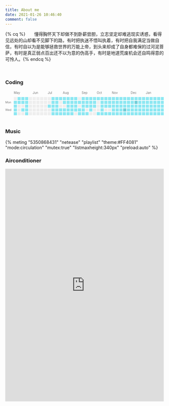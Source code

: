 ```yaml
---
title: About me
date: 2021-01-26 10:46:40
comment: false
---
```




{% cq %}&emsp;&emsp;懂得胸怀天下却做不到卧薪尝胆，立志坚定却难逃现实诱惑，看得见远处的山却看不见脚下的路，有时把执迷不悟叫执着，有时把自我满足当做自信，有时自以为是能够拯救世界的万能上帝，到头来却成了自身都难保的过河泥菩萨，有时是真正弱点百出还不以为意的伪高手，有时是地道荒废机会还自鸣得意的可怜人。{% endcq %}

<br/>



### Coding


<center><?xml version="1.0" standalone="no"?>
<!DOCTYPE svg PUBLIC "-//W3C//DTD SVG 1.1//EN" "http://www.w3.org/Graphics/SVG/1.1/DTD/svg11.dtd"><svg version="1.1" xmlns="http://www.w3.org/2000/svg" xmlns:xlink="http://www.w3.org/1999/xlink" width="663" height="104"><rect style="fill:#EEEEEE;shape-rendering:crispedges;" data-score="0" data-date="2020-05-03" x="27" y="20" width="10" height="10"/><rect style="fill:#8de8f2;shape-rendering:crispedges;" data-score="10" data-date="2020-05-10" x="39" y="20" width="10" height="10"/><rect style="fill:#8de8f2;shape-rendering:crispedges;" data-score="1" data-date="2020-05-17" x="51" y="20" width="10" height="10"/><rect style="fill:#8de8f2;shape-rendering:crispedges;" data-score="3" data-date="2020-05-24" x="63" y="20" width="10" height="10"/><rect style="fill:#EEEEEE;shape-rendering:crispedges;" data-score="0" data-date="2020-05-31" x="75" y="20" width="10" height="10"/><rect style="fill:#EEEEEE;shape-rendering:crispedges;" data-score="0" data-date="2020-06-07" x="87" y="20" width="10" height="10"/><rect style="fill:#EEEEEE;shape-rendering:crispedges;" data-score="0" data-date="2020-06-14" x="99" y="20" width="10" height="10"/><rect style="fill:#EEEEEE;shape-rendering:crispedges;" data-score="0" data-date="2020-06-21" x="111" y="20" width="10" height="10"/><rect style="fill:#EEEEEE;shape-rendering:crispedges;" data-score="0" data-date="2020-06-28" x="123" y="20" width="10" height="10"/><rect style="fill:#EEEEEE;shape-rendering:crispedges;" data-score="0" data-date="2020-07-05" x="135" y="20" width="10" height="10"/><rect style="fill:#8de8f2;shape-rendering:crispedges;" data-score="12" data-date="2020-07-12" x="147" y="20" width="10" height="10"/><rect style="fill:#8de8f2;shape-rendering:crispedges;" data-score="7" data-date="2020-07-19" x="159" y="20" width="10" height="10"/><rect style="fill:#8de8f2;shape-rendering:crispedges;" data-score="1" data-date="2020-07-26" x="171" y="20" width="10" height="10"/><rect style="fill:#8de8f2;shape-rendering:crispedges;" data-score="5" data-date="2020-08-02" x="183" y="20" width="10" height="10"/><rect style="fill:#8de8f2;shape-rendering:crispedges;" data-score="5" data-date="2020-08-09" x="195" y="20" width="10" height="10"/><rect style="fill:#8de8f2;shape-rendering:crispedges;" data-score="17" data-date="2020-08-16" x="207" y="20" width="10" height="10"/><rect style="fill:#8de8f2;shape-rendering:crispedges;" data-score="1" data-date="2020-08-23" x="219" y="20" width="10" height="10"/><rect style="fill:#EEEEEE;shape-rendering:crispedges;" data-score="0" data-date="2020-08-30" x="231" y="20" width="10" height="10"/><rect style="fill:#8de8f2;shape-rendering:crispedges;" data-score="2" data-date="2020-09-06" x="243" y="20" width="10" height="10"/><rect style="fill:#8de8f2;shape-rendering:crispedges;" data-score="1" data-date="2020-09-13" x="255" y="20" width="10" height="10"/><rect style="fill:#8de8f2;shape-rendering:crispedges;" data-score="2" data-date="2020-09-20" x="267" y="20" width="10" height="10"/><rect style="fill:#8de8f2;shape-rendering:crispedges;" data-score="2" data-date="2020-09-27" x="279" y="20" width="10" height="10"/><rect style="fill:#8de8f2;shape-rendering:crispedges;" data-score="1" data-date="2020-10-04" x="291" y="20" width="10" height="10"/><rect style="fill:#8de8f2;shape-rendering:crispedges;" data-score="8" data-date="2020-10-11" x="303" y="20" width="10" height="10"/><rect style="fill:#8de8f2;shape-rendering:crispedges;" data-score="1" data-date="2020-10-18" x="315" y="20" width="10" height="10"/><rect style="fill:#8de8f2;shape-rendering:crispedges;" data-score="12" data-date="2020-10-25" x="327" y="20" width="10" height="10"/><rect style="fill:#8de8f2;shape-rendering:crispedges;" data-score="8" data-date="2020-11-01" x="339" y="20" width="10" height="10"/><rect style="fill:#8de8f2;shape-rendering:crispedges;" data-score="6" data-date="2020-11-08" x="351" y="20" width="10" height="10"/><rect style="fill:#8de8f2;shape-rendering:crispedges;" data-score="11" data-date="2020-11-15" x="363" y="20" width="10" height="10"/><rect style="fill:#8de8f2;shape-rendering:crispedges;" data-score="19" data-date="2020-11-22" x="375" y="20" width="10" height="10"/><rect style="fill:#8de8f2;shape-rendering:crispedges;" data-score="18" data-date="2020-11-29" x="387" y="20" width="10" height="10"/><rect style="fill:#8de8f2;shape-rendering:crispedges;" data-score="17" data-date="2020-12-06" x="399" y="20" width="10" height="10"/><rect style="fill:#8de8f2;shape-rendering:crispedges;" data-score="6" data-date="2020-12-13" x="411" y="20" width="10" height="10"/><rect style="fill:#8de8f2;shape-rendering:crispedges;" data-score="1" data-date="2020-12-20" x="423" y="20" width="10" height="10"/><rect style="fill:#8de8f2;shape-rendering:crispedges;" data-score="2" data-date="2020-12-27" x="435" y="20" width="10" height="10"/><rect style="fill:#8de8f2;shape-rendering:crispedges;" data-score="4" data-date="2021-01-03" x="447" y="20" width="10" height="10"/><rect style="fill:#8de8f2;shape-rendering:crispedges;" data-score="13" data-date="2021-01-10" x="459" y="20" width="10" height="10"/><rect style="fill:#8de8f2;shape-rendering:crispedges;" data-score="9" data-date="2021-01-17" x="471" y="20" width="10" height="10"/><rect style="fill:#8de8f2;shape-rendering:crispedges;" data-score="10" data-date="2021-01-24" x="483" y="20" width="10" height="10"/><rect style="fill:#8de8f2;shape-rendering:crispedges;" data-score="16" data-date="2021-01-31" x="495" y="20" width="10" height="10"/><rect style="fill:#8de8f2;shape-rendering:crispedges;" data-score="3" data-date="2021-02-07" x="507" y="20" width="10" height="10"/><rect style="fill:#8de8f2;shape-rendering:crispedges;" data-score="14" data-date="2021-02-14" x="519" y="20" width="10" height="10"/><rect style="fill:#8de8f2;shape-rendering:crispedges;" data-score="2" data-date="2021-02-21" x="531" y="20" width="10" height="10"/><rect style="fill:#8de8f2;shape-rendering:crispedges;" data-score="17" data-date="2021-02-28" x="543" y="20" width="10" height="10"/><rect style="fill:#409ba5;shape-rendering:crispedges;" data-score="66" data-date="2021-03-07" x="555" y="20" width="10" height="10"/><rect style="fill:#73ced8;shape-rendering:crispedges;" data-score="36" data-date="2021-03-14" x="567" y="20" width="10" height="10"/><rect style="fill:#8de8f2;shape-rendering:crispedges;" data-score="13" data-date="2021-03-21" x="579" y="20" width="10" height="10"/><rect style="fill:#8de8f2;shape-rendering:crispedges;" data-score="8" data-date="2021-03-28" x="591" y="20" width="10" height="10"/><rect style="fill:#73ced8;shape-rendering:crispedges;" data-score="30" data-date="2021-04-04" x="603" y="20" width="10" height="10"/><rect style="fill:#8de8f2;shape-rendering:crispedges;" data-score="8" data-date="2021-04-11" x="615" y="20" width="10" height="10"/><rect style="fill:#8de8f2;shape-rendering:crispedges;" data-score="3" data-date="2021-04-18" x="627" y="20" width="10" height="10"/><rect style="fill:#73ced8;shape-rendering:crispedges;" data-score="27" data-date="2021-04-25" x="639" y="20" width="10" height="10"/><rect style="fill:#8de8f2;shape-rendering:crispedges;" data-score="2" data-date="2021-05-02" x="651" y="20" width="10" height="10"/><rect style="fill:#8de8f2;shape-rendering:crispedges;" data-score="6" data-date="2020-05-04" x="27" y="32" width="10" height="10"/><rect style="fill:#8de8f2;shape-rendering:crispedges;" data-score="3" data-date="2020-05-11" x="39" y="32" width="10" height="10"/><rect style="fill:#8de8f2;shape-rendering:crispedges;" data-score="2" data-date="2020-05-18" x="51" y="32" width="10" height="10"/><rect style="fill:#8de8f2;shape-rendering:crispedges;" data-score="1" data-date="2020-05-25" x="63" y="32" width="10" height="10"/><rect style="fill:#EEEEEE;shape-rendering:crispedges;" data-score="0" data-date="2020-06-01" x="75" y="32" width="10" height="10"/><rect style="fill:#EEEEEE;shape-rendering:crispedges;" data-score="0" data-date="2020-06-08" x="87" y="32" width="10" height="10"/><rect style="fill:#EEEEEE;shape-rendering:crispedges;" data-score="0" data-date="2020-06-15" x="99" y="32" width="10" height="10"/><rect style="fill:#EEEEEE;shape-rendering:crispedges;" data-score="0" data-date="2020-06-22" x="111" y="32" width="10" height="10"/><rect style="fill:#EEEEEE;shape-rendering:crispedges;" data-score="0" data-date="2020-06-29" x="123" y="32" width="10" height="10"/><rect style="fill:#EEEEEE;shape-rendering:crispedges;" data-score="0" data-date="2020-07-06" x="135" y="32" width="10" height="10"/><rect style="fill:#8de8f2;shape-rendering:crispedges;" data-score="2" data-date="2020-07-13" x="147" y="32" width="10" height="10"/><rect style="fill:#8de8f2;shape-rendering:crispedges;" data-score="5" data-date="2020-07-20" x="159" y="32" width="10" height="10"/><rect style="fill:#EEEEEE;shape-rendering:crispedges;" data-score="0" data-date="2020-07-27" x="171" y="32" width="10" height="10"/><rect style="fill:#8de8f2;shape-rendering:crispedges;" data-score="3" data-date="2020-08-03" x="183" y="32" width="10" height="10"/><rect style="fill:#8de8f2;shape-rendering:crispedges;" data-score="7" data-date="2020-08-10" x="195" y="32" width="10" height="10"/><rect style="fill:#8de8f2;shape-rendering:crispedges;" data-score="6" data-date="2020-08-17" x="207" y="32" width="10" height="10"/><rect style="fill:#8de8f2;shape-rendering:crispedges;" data-score="3" data-date="2020-08-24" x="219" y="32" width="10" height="10"/><rect style="fill:#8de8f2;shape-rendering:crispedges;" data-score="1" data-date="2020-08-31" x="231" y="32" width="10" height="10"/><rect style="fill:#8de8f2;shape-rendering:crispedges;" data-score="7" data-date="2020-09-07" x="243" y="32" width="10" height="10"/><rect style="fill:#8de8f2;shape-rendering:crispedges;" data-score="1" data-date="2020-09-14" x="255" y="32" width="10" height="10"/><rect style="fill:#8de8f2;shape-rendering:crispedges;" data-score="1" data-date="2020-09-21" x="267" y="32" width="10" height="10"/><rect style="fill:#8de8f2;shape-rendering:crispedges;" data-score="9" data-date="2020-09-28" x="279" y="32" width="10" height="10"/><rect style="fill:#EEEEEE;shape-rendering:crispedges;" data-score="0" data-date="2020-10-05" x="291" y="32" width="10" height="10"/><rect style="fill:#8de8f2;shape-rendering:crispedges;" data-score="20" data-date="2020-10-12" x="303" y="32" width="10" height="10"/><rect style="fill:#8de8f2;shape-rendering:crispedges;" data-score="5" data-date="2020-10-19" x="315" y="32" width="10" height="10"/><rect style="fill:#8de8f2;shape-rendering:crispedges;" data-score="12" data-date="2020-10-26" x="327" y="32" width="10" height="10"/><rect style="fill:#8de8f2;shape-rendering:crispedges;" data-score="7" data-date="2020-11-02" x="339" y="32" width="10" height="10"/><rect style="fill:#8de8f2;shape-rendering:crispedges;" data-score="3" data-date="2020-11-09" x="351" y="32" width="10" height="10"/><rect style="fill:#8de8f2;shape-rendering:crispedges;" data-score="20" data-date="2020-11-16" x="363" y="32" width="10" height="10"/><rect style="fill:#8de8f2;shape-rendering:crispedges;" data-score="20" data-date="2020-11-23" x="375" y="32" width="10" height="10"/><rect style="fill:#8de8f2;shape-rendering:crispedges;" data-score="12" data-date="2020-11-30" x="387" y="32" width="10" height="10"/><rect style="fill:#8de8f2;shape-rendering:crispedges;" data-score="11" data-date="2020-12-07" x="399" y="32" width="10" height="10"/><rect style="fill:#73ced8;shape-rendering:crispedges;" data-score="31" data-date="2020-12-14" x="411" y="32" width="10" height="10"/><rect style="fill:#8de8f2;shape-rendering:crispedges;" data-score="1" data-date="2020-12-21" x="423" y="32" width="10" height="10"/><rect style="fill:#8de8f2;shape-rendering:crispedges;" data-score="2" data-date="2020-12-28" x="435" y="32" width="10" height="10"/><rect style="fill:#8de8f2;shape-rendering:crispedges;" data-score="15" data-date="2021-01-04" x="447" y="32" width="10" height="10"/><rect style="fill:#8de8f2;shape-rendering:crispedges;" data-score="11" data-date="2021-01-11" x="459" y="32" width="10" height="10"/><rect style="fill:#8de8f2;shape-rendering:crispedges;" data-score="2" data-date="2021-01-18" x="471" y="32" width="10" height="10"/><rect style="fill:#8de8f2;shape-rendering:crispedges;" data-score="8" data-date="2021-01-25" x="483" y="32" width="10" height="10"/><rect style="fill:#8de8f2;shape-rendering:crispedges;" data-score="8" data-date="2021-02-01" x="495" y="32" width="10" height="10"/><rect style="fill:#8de8f2;shape-rendering:crispedges;" data-score="11" data-date="2021-02-08" x="507" y="32" width="10" height="10"/><rect style="fill:#409ba5;shape-rendering:crispedges;" data-score="54" data-date="2021-02-15" x="519" y="32" width="10" height="10"/><rect style="fill:#8de8f2;shape-rendering:crispedges;" data-score="14" data-date="2021-02-22" x="531" y="32" width="10" height="10"/><rect style="fill:#73ced8;shape-rendering:crispedges;" data-score="48" data-date="2021-03-01" x="543" y="32" width="10" height="10"/><rect style="fill:#8de8f2;shape-rendering:crispedges;" data-score="20" data-date="2021-03-08" x="555" y="32" width="10" height="10"/><rect style="fill:#73ced8;shape-rendering:crispedges;" data-score="27" data-date="2021-03-15" x="567" y="32" width="10" height="10"/><rect style="fill:#73ced8;shape-rendering:crispedges;" data-score="34" data-date="2021-03-22" x="579" y="32" width="10" height="10"/><rect style="fill:#8de8f2;shape-rendering:crispedges;" data-score="20" data-date="2021-03-29" x="591" y="32" width="10" height="10"/><rect style="fill:#8de8f2;shape-rendering:crispedges;" data-score="3" data-date="2021-04-05" x="603" y="32" width="10" height="10"/><rect style="fill:#8de8f2;shape-rendering:crispedges;" data-score="24" data-date="2021-04-12" x="615" y="32" width="10" height="10"/><rect style="fill:#409ba5;shape-rendering:crispedges;" data-score="53" data-date="2021-04-19" x="627" y="32" width="10" height="10"/><rect style="fill:#73ced8;shape-rendering:crispedges;" data-score="28" data-date="2021-04-26" x="639" y="32" width="10" height="10"/><rect style="fill:#8de8f2;shape-rendering:crispedges;" data-score="2" data-date="2021-05-03" x="651" y="32" width="10" height="10"/><rect style="fill:#8de8f2;shape-rendering:crispedges;" data-score="21" data-date="2020-05-05" x="27" y="44" width="10" height="10"/><rect style="fill:#EEEEEE;shape-rendering:crispedges;" data-score="0" data-date="2020-05-12" x="39" y="44" width="10" height="10"/><rect style="fill:#EEEEEE;shape-rendering:crispedges;" data-score="0" data-date="2020-05-19" x="51" y="44" width="10" height="10"/><rect style="fill:#8de8f2;shape-rendering:crispedges;" data-score="5" data-date="2020-05-26" x="63" y="44" width="10" height="10"/><rect style="fill:#EEEEEE;shape-rendering:crispedges;" data-score="0" data-date="2020-06-02" x="75" y="44" width="10" height="10"/><rect style="fill:#EEEEEE;shape-rendering:crispedges;" data-score="0" data-date="2020-06-09" x="87" y="44" width="10" height="10"/><rect style="fill:#EEEEEE;shape-rendering:crispedges;" data-score="0" data-date="2020-06-16" x="99" y="44" width="10" height="10"/><rect style="fill:#EEEEEE;shape-rendering:crispedges;" data-score="0" data-date="2020-06-23" x="111" y="44" width="10" height="10"/><rect style="fill:#EEEEEE;shape-rendering:crispedges;" data-score="0" data-date="2020-06-30" x="123" y="44" width="10" height="10"/><rect style="fill:#8de8f2;shape-rendering:crispedges;" data-score="1" data-date="2020-07-07" x="135" y="44" width="10" height="10"/><rect style="fill:#8de8f2;shape-rendering:crispedges;" data-score="3" data-date="2020-07-14" x="147" y="44" width="10" height="10"/><rect style="fill:#8de8f2;shape-rendering:crispedges;" data-score="7" data-date="2020-07-21" x="159" y="44" width="10" height="10"/><rect style="fill:#EEEEEE;shape-rendering:crispedges;" data-score="0" data-date="2020-07-28" x="171" y="44" width="10" height="10"/><rect style="fill:#EEEEEE;shape-rendering:crispedges;" data-score="0" data-date="2020-08-04" x="183" y="44" width="10" height="10"/><rect style="fill:#8de8f2;shape-rendering:crispedges;" data-score="1" data-date="2020-08-11" x="195" y="44" width="10" height="10"/><rect style="fill:#8de8f2;shape-rendering:crispedges;" data-score="5" data-date="2020-08-18" x="207" y="44" width="10" height="10"/><rect style="fill:#8de8f2;shape-rendering:crispedges;" data-score="1" data-date="2020-08-25" x="219" y="44" width="10" height="10"/><rect style="fill:#EEEEEE;shape-rendering:crispedges;" data-score="0" data-date="2020-09-01" x="231" y="44" width="10" height="10"/><rect style="fill:#8de8f2;shape-rendering:crispedges;" data-score="6" data-date="2020-09-08" x="243" y="44" width="10" height="10"/><rect style="fill:#8de8f2;shape-rendering:crispedges;" data-score="2" data-date="2020-09-15" x="255" y="44" width="10" height="10"/><rect style="fill:#8de8f2;shape-rendering:crispedges;" data-score="2" data-date="2020-09-22" x="267" y="44" width="10" height="10"/><rect style="fill:#8de8f2;shape-rendering:crispedges;" data-score="9" data-date="2020-09-29" x="279" y="44" width="10" height="10"/><rect style="fill:#EEEEEE;shape-rendering:crispedges;" data-score="0" data-date="2020-10-06" x="291" y="44" width="10" height="10"/><rect style="fill:#8de8f2;shape-rendering:crispedges;" data-score="6" data-date="2020-10-13" x="303" y="44" width="10" height="10"/><rect style="fill:#8de8f2;shape-rendering:crispedges;" data-score="4" data-date="2020-10-20" x="315" y="44" width="10" height="10"/><rect style="fill:#8de8f2;shape-rendering:crispedges;" data-score="9" data-date="2020-10-27" x="327" y="44" width="10" height="10"/><rect style="fill:#8de8f2;shape-rendering:crispedges;" data-score="13" data-date="2020-11-03" x="339" y="44" width="10" height="10"/><rect style="fill:#8de8f2;shape-rendering:crispedges;" data-score="2" data-date="2020-11-10" x="351" y="44" width="10" height="10"/><rect style="fill:#8de8f2;shape-rendering:crispedges;" data-score="18" data-date="2020-11-17" x="363" y="44" width="10" height="10"/><rect style="fill:#8de8f2;shape-rendering:crispedges;" data-score="9" data-date="2020-11-24" x="375" y="44" width="10" height="10"/><rect style="fill:#8de8f2;shape-rendering:crispedges;" data-score="22" data-date="2020-12-01" x="387" y="44" width="10" height="10"/><rect style="fill:#8de8f2;shape-rendering:crispedges;" data-score="19" data-date="2020-12-08" x="399" y="44" width="10" height="10"/><rect style="fill:#8de8f2;shape-rendering:crispedges;" data-score="6" data-date="2020-12-15" x="411" y="44" width="10" height="10"/><rect style="fill:#8de8f2;shape-rendering:crispedges;" data-score="3" data-date="2020-12-22" x="423" y="44" width="10" height="10"/><rect style="fill:#8de8f2;shape-rendering:crispedges;" data-score="4" data-date="2020-12-29" x="435" y="44" width="10" height="10"/><rect style="fill:#8de8f2;shape-rendering:crispedges;" data-score="4" data-date="2021-01-05" x="447" y="44" width="10" height="10"/><rect style="fill:#8de8f2;shape-rendering:crispedges;" data-score="16" data-date="2021-01-12" x="459" y="44" width="10" height="10"/><rect style="fill:#8de8f2;shape-rendering:crispedges;" data-score="5" data-date="2021-01-19" x="471" y="44" width="10" height="10"/><rect style="fill:#8de8f2;shape-rendering:crispedges;" data-score="8" data-date="2021-01-26" x="483" y="44" width="10" height="10"/><rect style="fill:#8de8f2;shape-rendering:crispedges;" data-score="6" data-date="2021-02-02" x="495" y="44" width="10" height="10"/><rect style="fill:#337c84;shape-rendering:crispedges;" data-score="100" data-date="2021-02-09" x="507" y="44" width="10" height="10"/><rect style="fill:#8de8f2;shape-rendering:crispedges;" data-score="13" data-date="2021-02-16" x="519" y="44" width="10" height="10"/><rect style="fill:#8de8f2;shape-rendering:crispedges;" data-score="8" data-date="2021-02-23" x="531" y="44" width="10" height="10"/><rect style="fill:#8de8f2;shape-rendering:crispedges;" data-score="9" data-date="2021-03-02" x="543" y="44" width="10" height="10"/><rect style="fill:#8de8f2;shape-rendering:crispedges;" data-score="11" data-date="2021-03-09" x="555" y="44" width="10" height="10"/><rect style="fill:#8de8f2;shape-rendering:crispedges;" data-score="7" data-date="2021-03-16" x="567" y="44" width="10" height="10"/><rect style="fill:#8de8f2;shape-rendering:crispedges;" data-score="14" data-date="2021-03-23" x="579" y="44" width="10" height="10"/><rect style="fill:#8de8f2;shape-rendering:crispedges;" data-score="22" data-date="2021-03-30" x="591" y="44" width="10" height="10"/><rect style="fill:#73ced8;shape-rendering:crispedges;" data-score="39" data-date="2021-04-06" x="603" y="44" width="10" height="10"/><rect style="fill:#8de8f2;shape-rendering:crispedges;" data-score="11" data-date="2021-04-13" x="615" y="44" width="10" height="10"/><rect style="fill:#8de8f2;shape-rendering:crispedges;" data-score="21" data-date="2021-04-20" x="627" y="44" width="10" height="10"/><rect style="fill:#8de8f2;shape-rendering:crispedges;" data-score="10" data-date="2021-04-27" x="639" y="44" width="10" height="10"/><rect style="fill:#8de8f2;shape-rendering:crispedges;" data-score="3" data-date="2021-05-04" x="651" y="44" width="10" height="10"/><rect style="fill:#8de8f2;shape-rendering:crispedges;" data-score="24" data-date="2020-05-06" x="27" y="56" width="10" height="10"/><rect style="fill:#EEEEEE;shape-rendering:crispedges;" data-score="0" data-date="2020-05-13" x="39" y="56" width="10" height="10"/><rect style="fill:#8de8f2;shape-rendering:crispedges;" data-score="1" data-date="2020-05-20" x="51" y="56" width="10" height="10"/><rect style="fill:#8de8f2;shape-rendering:crispedges;" data-score="2" data-date="2020-05-27" x="63" y="56" width="10" height="10"/><rect style="fill:#EEEEEE;shape-rendering:crispedges;" data-score="0" data-date="2020-06-03" x="75" y="56" width="10" height="10"/><rect style="fill:#EEEEEE;shape-rendering:crispedges;" data-score="0" data-date="2020-06-10" x="87" y="56" width="10" height="10"/><rect style="fill:#EEEEEE;shape-rendering:crispedges;" data-score="0" data-date="2020-06-17" x="99" y="56" width="10" height="10"/><rect style="fill:#EEEEEE;shape-rendering:crispedges;" data-score="0" data-date="2020-06-24" x="111" y="56" width="10" height="10"/><rect style="fill:#EEEEEE;shape-rendering:crispedges;" data-score="0" data-date="2020-07-01" x="123" y="56" width="10" height="10"/><rect style="fill:#EEEEEE;shape-rendering:crispedges;" data-score="0" data-date="2020-07-08" x="135" y="56" width="10" height="10"/><rect style="fill:#8de8f2;shape-rendering:crispedges;" data-score="11" data-date="2020-07-15" x="147" y="56" width="10" height="10"/><rect style="fill:#8de8f2;shape-rendering:crispedges;" data-score="8" data-date="2020-07-22" x="159" y="56" width="10" height="10"/><rect style="fill:#8de8f2;shape-rendering:crispedges;" data-score="8" data-date="2020-07-29" x="171" y="56" width="10" height="10"/><rect style="fill:#8de8f2;shape-rendering:crispedges;" data-score="2" data-date="2020-08-05" x="183" y="56" width="10" height="10"/><rect style="fill:#8de8f2;shape-rendering:crispedges;" data-score="12" data-date="2020-08-12" x="195" y="56" width="10" height="10"/><rect style="fill:#8de8f2;shape-rendering:crispedges;" data-score="1" data-date="2020-08-19" x="207" y="56" width="10" height="10"/><rect style="fill:#8de8f2;shape-rendering:crispedges;" data-score="1" data-date="2020-08-26" x="219" y="56" width="10" height="10"/><rect style="fill:#8de8f2;shape-rendering:crispedges;" data-score="1" data-date="2020-09-02" x="231" y="56" width="10" height="10"/><rect style="fill:#8de8f2;shape-rendering:crispedges;" data-score="1" data-date="2020-09-09" x="243" y="56" width="10" height="10"/><rect style="fill:#EEEEEE;shape-rendering:crispedges;" data-score="0" data-date="2020-09-16" x="255" y="56" width="10" height="10"/><rect style="fill:#8de8f2;shape-rendering:crispedges;" data-score="1" data-date="2020-09-23" x="267" y="56" width="10" height="10"/><rect style="fill:#EEEEEE;shape-rendering:crispedges;" data-score="0" data-date="2020-09-30" x="279" y="56" width="10" height="10"/><rect style="fill:#EEEEEE;shape-rendering:crispedges;" data-score="0" data-date="2020-10-07" x="291" y="56" width="10" height="10"/><rect style="fill:#8de8f2;shape-rendering:crispedges;" data-score="1" data-date="2020-10-14" x="303" y="56" width="10" height="10"/><rect style="fill:#EEEEEE;shape-rendering:crispedges;" data-score="0" data-date="2020-10-21" x="315" y="56" width="10" height="10"/><rect style="fill:#EEEEEE;shape-rendering:crispedges;" data-score="0" data-date="2020-10-28" x="327" y="56" width="10" height="10"/><rect style="fill:#8de8f2;shape-rendering:crispedges;" data-score="10" data-date="2020-11-04" x="339" y="56" width="10" height="10"/><rect style="fill:#8de8f2;shape-rendering:crispedges;" data-score="6" data-date="2020-11-11" x="351" y="56" width="10" height="10"/><rect style="fill:#8de8f2;shape-rendering:crispedges;" data-score="9" data-date="2020-11-18" x="363" y="56" width="10" height="10"/><rect style="fill:#73ced8;shape-rendering:crispedges;" data-score="31" data-date="2020-11-25" x="375" y="56" width="10" height="10"/><rect style="fill:#8de8f2;shape-rendering:crispedges;" data-score="8" data-date="2020-12-02" x="387" y="56" width="10" height="10"/><rect style="fill:#8de8f2;shape-rendering:crispedges;" data-score="12" data-date="2020-12-09" x="399" y="56" width="10" height="10"/><rect style="fill:#8de8f2;shape-rendering:crispedges;" data-score="4" data-date="2020-12-16" x="411" y="56" width="10" height="10"/><rect style="fill:#8de8f2;shape-rendering:crispedges;" data-score="3" data-date="2020-12-23" x="423" y="56" width="10" height="10"/><rect style="fill:#8de8f2;shape-rendering:crispedges;" data-score="9" data-date="2020-12-30" x="435" y="56" width="10" height="10"/><rect style="fill:#8de8f2;shape-rendering:crispedges;" data-score="9" data-date="2021-01-06" x="447" y="56" width="10" height="10"/><rect style="fill:#8de8f2;shape-rendering:crispedges;" data-score="15" data-date="2021-01-13" x="459" y="56" width="10" height="10"/><rect style="fill:#8de8f2;shape-rendering:crispedges;" data-score="12" data-date="2021-01-20" x="471" y="56" width="10" height="10"/><rect style="fill:#8de8f2;shape-rendering:crispedges;" data-score="11" data-date="2021-01-27" x="483" y="56" width="10" height="10"/><rect style="fill:#8de8f2;shape-rendering:crispedges;" data-score="5" data-date="2021-02-03" x="495" y="56" width="10" height="10"/><rect style="fill:#337c84;shape-rendering:crispedges;" data-score="574" data-date="2021-02-10" x="507" y="56" width="10" height="10"/><rect style="fill:#8de8f2;shape-rendering:crispedges;" data-score="6" data-date="2021-02-17" x="519" y="56" width="10" height="10"/><rect style="fill:#8de8f2;shape-rendering:crispedges;" data-score="18" data-date="2021-02-24" x="531" y="56" width="10" height="10"/><rect style="fill:#8de8f2;shape-rendering:crispedges;" data-score="20" data-date="2021-03-03" x="543" y="56" width="10" height="10"/><rect style="fill:#8de8f2;shape-rendering:crispedges;" data-score="6" data-date="2021-03-10" x="555" y="56" width="10" height="10"/><rect style="fill:#8de8f2;shape-rendering:crispedges;" data-score="8" data-date="2021-03-17" x="567" y="56" width="10" height="10"/><rect style="fill:#73ced8;shape-rendering:crispedges;" data-score="31" data-date="2021-03-24" x="579" y="56" width="10" height="10"/><rect style="fill:#8de8f2;shape-rendering:crispedges;" data-score="4" data-date="2021-03-31" x="591" y="56" width="10" height="10"/><rect style="fill:#73ced8;shape-rendering:crispedges;" data-score="44" data-date="2021-04-07" x="603" y="56" width="10" height="10"/><rect style="fill:#8de8f2;shape-rendering:crispedges;" data-score="15" data-date="2021-04-14" x="615" y="56" width="10" height="10"/><rect style="fill:#8de8f2;shape-rendering:crispedges;" data-score="9" data-date="2021-04-21" x="627" y="56" width="10" height="10"/><rect style="fill:#8de8f2;shape-rendering:crispedges;" data-score="8" data-date="2021-04-28" x="639" y="56" width="10" height="10"/><rect style="fill:#8de8f2;shape-rendering:crispedges;" data-score="2" data-date="2021-05-05" x="651" y="56" width="10" height="10"/><rect style="fill:#8de8f2;shape-rendering:crispedges;" data-score="6" data-date="2020-05-07" x="27" y="68" width="10" height="10"/><rect style="fill:#EEEEEE;shape-rendering:crispedges;" data-score="0" data-date="2020-05-14" x="39" y="68" width="10" height="10"/><rect style="fill:#EEEEEE;shape-rendering:crispedges;" data-score="0" data-date="2020-05-21" x="51" y="68" width="10" height="10"/><rect style="fill:#8de8f2;shape-rendering:crispedges;" data-score="2" data-date="2020-05-28" x="63" y="68" width="10" height="10"/><rect style="fill:#EEEEEE;shape-rendering:crispedges;" data-score="0" data-date="2020-06-04" x="75" y="68" width="10" height="10"/><rect style="fill:#EEEEEE;shape-rendering:crispedges;" data-score="0" data-date="2020-06-11" x="87" y="68" width="10" height="10"/><rect style="fill:#EEEEEE;shape-rendering:crispedges;" data-score="0" data-date="2020-06-18" x="99" y="68" width="10" height="10"/><rect style="fill:#EEEEEE;shape-rendering:crispedges;" data-score="0" data-date="2020-06-25" x="111" y="68" width="10" height="10"/><rect style="fill:#EEEEEE;shape-rendering:crispedges;" data-score="0" data-date="2020-07-02" x="123" y="68" width="10" height="10"/><rect style="fill:#EEEEEE;shape-rendering:crispedges;" data-score="0" data-date="2020-07-09" x="135" y="68" width="10" height="10"/><rect style="fill:#8de8f2;shape-rendering:crispedges;" data-score="11" data-date="2020-07-16" x="147" y="68" width="10" height="10"/><rect style="fill:#8de8f2;shape-rendering:crispedges;" data-score="4" data-date="2020-07-23" x="159" y="68" width="10" height="10"/><rect style="fill:#8de8f2;shape-rendering:crispedges;" data-score="7" data-date="2020-07-30" x="171" y="68" width="10" height="10"/><rect style="fill:#8de8f2;shape-rendering:crispedges;" data-score="5" data-date="2020-08-06" x="183" y="68" width="10" height="10"/><rect style="fill:#8de8f2;shape-rendering:crispedges;" data-score="6" data-date="2020-08-13" x="195" y="68" width="10" height="10"/><rect style="fill:#8de8f2;shape-rendering:crispedges;" data-score="4" data-date="2020-08-20" x="207" y="68" width="10" height="10"/><rect style="fill:#EEEEEE;shape-rendering:crispedges;" data-score="0" data-date="2020-08-27" x="219" y="68" width="10" height="10"/><rect style="fill:#8de8f2;shape-rendering:crispedges;" data-score="1" data-date="2020-09-03" x="231" y="68" width="10" height="10"/><rect style="fill:#8de8f2;shape-rendering:crispedges;" data-score="3" data-date="2020-09-10" x="243" y="68" width="10" height="10"/><rect style="fill:#8de8f2;shape-rendering:crispedges;" data-score="1" data-date="2020-09-17" x="255" y="68" width="10" height="10"/><rect style="fill:#EEEEEE;shape-rendering:crispedges;" data-score="0" data-date="2020-09-24" x="267" y="68" width="10" height="10"/><rect style="fill:#EEEEEE;shape-rendering:crispedges;" data-score="0" data-date="2020-10-01" x="279" y="68" width="10" height="10"/><rect style="fill:#8de8f2;shape-rendering:crispedges;" data-score="1" data-date="2020-10-08" x="291" y="68" width="10" height="10"/><rect style="fill:#8de8f2;shape-rendering:crispedges;" data-score="1" data-date="2020-10-15" x="303" y="68" width="10" height="10"/><rect style="fill:#8de8f2;shape-rendering:crispedges;" data-score="7" data-date="2020-10-22" x="315" y="68" width="10" height="10"/><rect style="fill:#8de8f2;shape-rendering:crispedges;" data-score="5" data-date="2020-10-29" x="327" y="68" width="10" height="10"/><rect style="fill:#8de8f2;shape-rendering:crispedges;" data-score="8" data-date="2020-11-05" x="339" y="68" width="10" height="10"/><rect style="fill:#8de8f2;shape-rendering:crispedges;" data-score="6" data-date="2020-11-12" x="351" y="68" width="10" height="10"/><rect style="fill:#8de8f2;shape-rendering:crispedges;" data-score="12" data-date="2020-11-19" x="363" y="68" width="10" height="10"/><rect style="fill:#8de8f2;shape-rendering:crispedges;" data-score="23" data-date="2020-11-26" x="375" y="68" width="10" height="10"/><rect style="fill:#8de8f2;shape-rendering:crispedges;" data-score="15" data-date="2020-12-03" x="387" y="68" width="10" height="10"/><rect style="fill:#8de8f2;shape-rendering:crispedges;" data-score="11" data-date="2020-12-10" x="399" y="68" width="10" height="10"/><rect style="fill:#8de8f2;shape-rendering:crispedges;" data-score="4" data-date="2020-12-17" x="411" y="68" width="10" height="10"/><rect style="fill:#8de8f2;shape-rendering:crispedges;" data-score="1" data-date="2020-12-24" x="423" y="68" width="10" height="10"/><rect style="fill:#8de8f2;shape-rendering:crispedges;" data-score="6" data-date="2020-12-31" x="435" y="68" width="10" height="10"/><rect style="fill:#8de8f2;shape-rendering:crispedges;" data-score="15" data-date="2021-01-07" x="447" y="68" width="10" height="10"/><rect style="fill:#8de8f2;shape-rendering:crispedges;" data-score="4" data-date="2021-01-14" x="459" y="68" width="10" height="10"/><rect style="fill:#8de8f2;shape-rendering:crispedges;" data-score="2" data-date="2021-01-21" x="471" y="68" width="10" height="10"/><rect style="fill:#8de8f2;shape-rendering:crispedges;" data-score="17" data-date="2021-01-28" x="483" y="68" width="10" height="10"/><rect style="fill:#8de8f2;shape-rendering:crispedges;" data-score="18" data-date="2021-02-04" x="495" y="68" width="10" height="10"/><rect style="fill:#8de8f2;shape-rendering:crispedges;" data-score="14" data-date="2021-02-11" x="507" y="68" width="10" height="10"/><rect style="fill:#8de8f2;shape-rendering:crispedges;" data-score="14" data-date="2021-02-18" x="519" y="68" width="10" height="10"/><rect style="fill:#8de8f2;shape-rendering:crispedges;" data-score="9" data-date="2021-02-25" x="531" y="68" width="10" height="10"/><rect style="fill:#8de8f2;shape-rendering:crispedges;" data-score="14" data-date="2021-03-04" x="543" y="68" width="10" height="10"/><rect style="fill:#8de8f2;shape-rendering:crispedges;" data-score="2" data-date="2021-03-11" x="555" y="68" width="10" height="10"/><rect style="fill:#8de8f2;shape-rendering:crispedges;" data-score="15" data-date="2021-03-18" x="567" y="68" width="10" height="10"/><rect style="fill:#73ced8;shape-rendering:crispedges;" data-score="27" data-date="2021-03-25" x="579" y="68" width="10" height="10"/><rect style="fill:#8de8f2;shape-rendering:crispedges;" data-score="13" data-date="2021-04-01" x="591" y="68" width="10" height="10"/><rect style="fill:#8de8f2;shape-rendering:crispedges;" data-score="15" data-date="2021-04-08" x="603" y="68" width="10" height="10"/><rect style="fill:#8de8f2;shape-rendering:crispedges;" data-score="12" data-date="2021-04-15" x="615" y="68" width="10" height="10"/><rect style="fill:#73ced8;shape-rendering:crispedges;" data-score="30" data-date="2021-04-22" x="627" y="68" width="10" height="10"/><rect style="fill:#8de8f2;shape-rendering:crispedges;" data-score="7" data-date="2021-04-29" x="639" y="68" width="10" height="10"/><rect style="fill:#8de8f2;shape-rendering:crispedges;" data-score="12" data-date="2021-05-06" x="651" y="68" width="10" height="10"/><rect style="fill:#8de8f2;shape-rendering:crispedges;" data-score="11" data-date="2020-05-08" x="27" y="80" width="10" height="10"/><rect style="fill:#8de8f2;shape-rendering:crispedges;" data-score="3" data-date="2020-05-15" x="39" y="80" width="10" height="10"/><rect style="fill:#8de8f2;shape-rendering:crispedges;" data-score="3" data-date="2020-05-22" x="51" y="80" width="10" height="10"/><rect style="fill:#8de8f2;shape-rendering:crispedges;" data-score="5" data-date="2020-05-29" x="63" y="80" width="10" height="10"/><rect style="fill:#EEEEEE;shape-rendering:crispedges;" data-score="0" data-date="2020-06-05" x="75" y="80" width="10" height="10"/><rect style="fill:#EEEEEE;shape-rendering:crispedges;" data-score="0" data-date="2020-06-12" x="87" y="80" width="10" height="10"/><rect style="fill:#EEEEEE;shape-rendering:crispedges;" data-score="0" data-date="2020-06-19" x="99" y="80" width="10" height="10"/><rect style="fill:#EEEEEE;shape-rendering:crispedges;" data-score="0" data-date="2020-06-26" x="111" y="80" width="10" height="10"/><rect style="fill:#EEEEEE;shape-rendering:crispedges;" data-score="0" data-date="2020-07-03" x="123" y="80" width="10" height="10"/><rect style="fill:#8de8f2;shape-rendering:crispedges;" data-score="9" data-date="2020-07-10" x="135" y="80" width="10" height="10"/><rect style="fill:#8de8f2;shape-rendering:crispedges;" data-score="3" data-date="2020-07-17" x="147" y="80" width="10" height="10"/><rect style="fill:#8de8f2;shape-rendering:crispedges;" data-score="5" data-date="2020-07-24" x="159" y="80" width="10" height="10"/><rect style="fill:#8de8f2;shape-rendering:crispedges;" data-score="1" data-date="2020-07-31" x="171" y="80" width="10" height="10"/><rect style="fill:#8de8f2;shape-rendering:crispedges;" data-score="2" data-date="2020-08-07" x="183" y="80" width="10" height="10"/><rect style="fill:#8de8f2;shape-rendering:crispedges;" data-score="5" data-date="2020-08-14" x="195" y="80" width="10" height="10"/><rect style="fill:#8de8f2;shape-rendering:crispedges;" data-score="3" data-date="2020-08-21" x="207" y="80" width="10" height="10"/><rect style="fill:#8de8f2;shape-rendering:crispedges;" data-score="1" data-date="2020-08-28" x="219" y="80" width="10" height="10"/><rect style="fill:#8de8f2;shape-rendering:crispedges;" data-score="1" data-date="2020-09-04" x="231" y="80" width="10" height="10"/><rect style="fill:#8de8f2;shape-rendering:crispedges;" data-score="2" data-date="2020-09-11" x="243" y="80" width="10" height="10"/><rect style="fill:#8de8f2;shape-rendering:crispedges;" data-score="1" data-date="2020-09-18" x="255" y="80" width="10" height="10"/><rect style="fill:#8de8f2;shape-rendering:crispedges;" data-score="2" data-date="2020-09-25" x="267" y="80" width="10" height="10"/><rect style="fill:#EEEEEE;shape-rendering:crispedges;" data-score="0" data-date="2020-10-02" x="279" y="80" width="10" height="10"/><rect style="fill:#EEEEEE;shape-rendering:crispedges;" data-score="0" data-date="2020-10-09" x="291" y="80" width="10" height="10"/><rect style="fill:#8de8f2;shape-rendering:crispedges;" data-score="1" data-date="2020-10-16" x="303" y="80" width="10" height="10"/><rect style="fill:#8de8f2;shape-rendering:crispedges;" data-score="4" data-date="2020-10-23" x="315" y="80" width="10" height="10"/><rect style="fill:#8de8f2;shape-rendering:crispedges;" data-score="3" data-date="2020-10-30" x="327" y="80" width="10" height="10"/><rect style="fill:#8de8f2;shape-rendering:crispedges;" data-score="6" data-date="2020-11-06" x="339" y="80" width="10" height="10"/><rect style="fill:#8de8f2;shape-rendering:crispedges;" data-score="12" data-date="2020-11-13" x="351" y="80" width="10" height="10"/><rect style="fill:#8de8f2;shape-rendering:crispedges;" data-score="9" data-date="2020-11-20" x="363" y="80" width="10" height="10"/><rect style="fill:#8de8f2;shape-rendering:crispedges;" data-score="14" data-date="2020-11-27" x="375" y="80" width="10" height="10"/><rect style="fill:#8de8f2;shape-rendering:crispedges;" data-score="16" data-date="2020-12-04" x="387" y="80" width="10" height="10"/><rect style="fill:#8de8f2;shape-rendering:crispedges;" data-score="20" data-date="2020-12-11" x="399" y="80" width="10" height="10"/><rect style="fill:#8de8f2;shape-rendering:crispedges;" data-score="15" data-date="2020-12-18" x="411" y="80" width="10" height="10"/><rect style="fill:#8de8f2;shape-rendering:crispedges;" data-score="1" data-date="2020-12-25" x="423" y="80" width="10" height="10"/><rect style="fill:#8de8f2;shape-rendering:crispedges;" data-score="9" data-date="2021-01-01" x="435" y="80" width="10" height="10"/><rect style="fill:#8de8f2;shape-rendering:crispedges;" data-score="16" data-date="2021-01-08" x="447" y="80" width="10" height="10"/><rect style="fill:#8de8f2;shape-rendering:crispedges;" data-score="12" data-date="2021-01-15" x="459" y="80" width="10" height="10"/><rect style="fill:#8de8f2;shape-rendering:crispedges;" data-score="5" data-date="2021-01-22" x="471" y="80" width="10" height="10"/><rect style="fill:#8de8f2;shape-rendering:crispedges;" data-score="22" data-date="2021-01-29" x="483" y="80" width="10" height="10"/><rect style="fill:#8de8f2;shape-rendering:crispedges;" data-score="23" data-date="2021-02-05" x="495" y="80" width="10" height="10"/><rect style="fill:#8de8f2;shape-rendering:crispedges;" data-score="16" data-date="2021-02-12" x="507" y="80" width="10" height="10"/><rect style="fill:#8de8f2;shape-rendering:crispedges;" data-score="18" data-date="2021-02-19" x="519" y="80" width="10" height="10"/><rect style="fill:#73ced8;shape-rendering:crispedges;" data-score="35" data-date="2021-02-26" x="531" y="80" width="10" height="10"/><rect style="fill:#8de8f2;shape-rendering:crispedges;" data-score="10" data-date="2021-03-05" x="543" y="80" width="10" height="10"/><rect style="fill:#8de8f2;shape-rendering:crispedges;" data-score="2" data-date="2021-03-12" x="555" y="80" width="10" height="10"/><rect style="fill:#8de8f2;shape-rendering:crispedges;" data-score="5" data-date="2021-03-19" x="567" y="80" width="10" height="10"/><rect style="fill:#8de8f2;shape-rendering:crispedges;" data-score="9" data-date="2021-03-26" x="579" y="80" width="10" height="10"/><rect style="fill:#8de8f2;shape-rendering:crispedges;" data-score="14" data-date="2021-04-02" x="591" y="80" width="10" height="10"/><rect style="fill:#8de8f2;shape-rendering:crispedges;" data-score="14" data-date="2021-04-09" x="603" y="80" width="10" height="10"/><rect style="fill:#8de8f2;shape-rendering:crispedges;" data-score="15" data-date="2021-04-16" x="615" y="80" width="10" height="10"/><rect style="fill:#8de8f2;shape-rendering:crispedges;" data-score="13" data-date="2021-04-23" x="627" y="80" width="10" height="10"/><rect style="fill:#8de8f2;shape-rendering:crispedges;" data-score="3" data-date="2021-04-30" x="639" y="80" width="10" height="10"/><rect style="fill:#73ced8;shape-rendering:crispedges;" data-score="50" data-date="2021-05-07" x="651" y="80" width="10" height="10"/><rect style="fill:#8de8f2;shape-rendering:crispedges;" data-score="8" data-date="2020-05-09" x="27" y="92" width="10" height="10"/><rect style="fill:#8de8f2;shape-rendering:crispedges;" data-score="1" data-date="2020-05-16" x="39" y="92" width="10" height="10"/><rect style="fill:#EEEEEE;shape-rendering:crispedges;" data-score="0" data-date="2020-05-23" x="51" y="92" width="10" height="10"/><rect style="fill:#8de8f2;shape-rendering:crispedges;" data-score="4" data-date="2020-05-30" x="63" y="92" width="10" height="10"/><rect style="fill:#EEEEEE;shape-rendering:crispedges;" data-score="0" data-date="2020-06-06" x="75" y="92" width="10" height="10"/><rect style="fill:#EEEEEE;shape-rendering:crispedges;" data-score="0" data-date="2020-06-13" x="87" y="92" width="10" height="10"/><rect style="fill:#EEEEEE;shape-rendering:crispedges;" data-score="0" data-date="2020-06-20" x="99" y="92" width="10" height="10"/><rect style="fill:#EEEEEE;shape-rendering:crispedges;" data-score="0" data-date="2020-06-27" x="111" y="92" width="10" height="10"/><rect style="fill:#EEEEEE;shape-rendering:crispedges;" data-score="0" data-date="2020-07-04" x="123" y="92" width="10" height="10"/><rect style="fill:#8de8f2;shape-rendering:crispedges;" data-score="6" data-date="2020-07-11" x="135" y="92" width="10" height="10"/><rect style="fill:#8de8f2;shape-rendering:crispedges;" data-score="4" data-date="2020-07-18" x="147" y="92" width="10" height="10"/><rect style="fill:#8de8f2;shape-rendering:crispedges;" data-score="5" data-date="2020-07-25" x="159" y="92" width="10" height="10"/><rect style="fill:#8de8f2;shape-rendering:crispedges;" data-score="7" data-date="2020-08-01" x="171" y="92" width="10" height="10"/><rect style="fill:#8de8f2;shape-rendering:crispedges;" data-score="6" data-date="2020-08-08" x="183" y="92" width="10" height="10"/><rect style="fill:#8de8f2;shape-rendering:crispedges;" data-score="8" data-date="2020-08-15" x="195" y="92" width="10" height="10"/><rect style="fill:#8de8f2;shape-rendering:crispedges;" data-score="5" data-date="2020-08-22" x="207" y="92" width="10" height="10"/><rect style="fill:#EEEEEE;shape-rendering:crispedges;" data-score="0" data-date="2020-08-29" x="219" y="92" width="10" height="10"/><rect style="fill:#8de8f2;shape-rendering:crispedges;" data-score="3" data-date="2020-09-05" x="231" y="92" width="10" height="10"/><rect style="fill:#8de8f2;shape-rendering:crispedges;" data-score="1" data-date="2020-09-12" x="243" y="92" width="10" height="10"/><rect style="fill:#8de8f2;shape-rendering:crispedges;" data-score="1" data-date="2020-09-19" x="255" y="92" width="10" height="10"/><rect style="fill:#8de8f2;shape-rendering:crispedges;" data-score="1" data-date="2020-09-26" x="267" y="92" width="10" height="10"/><rect style="fill:#EEEEEE;shape-rendering:crispedges;" data-score="0" data-date="2020-10-03" x="279" y="92" width="10" height="10"/><rect style="fill:#8de8f2;shape-rendering:crispedges;" data-score="1" data-date="2020-10-10" x="291" y="92" width="10" height="10"/><rect style="fill:#8de8f2;shape-rendering:crispedges;" data-score="1" data-date="2020-10-17" x="303" y="92" width="10" height="10"/><rect style="fill:#8de8f2;shape-rendering:crispedges;" data-score="8" data-date="2020-10-24" x="315" y="92" width="10" height="10"/><rect style="fill:#8de8f2;shape-rendering:crispedges;" data-score="4" data-date="2020-10-31" x="327" y="92" width="10" height="10"/><rect style="fill:#8de8f2;shape-rendering:crispedges;" data-score="9" data-date="2020-11-07" x="339" y="92" width="10" height="10"/><rect style="fill:#8de8f2;shape-rendering:crispedges;" data-score="4" data-date="2020-11-14" x="351" y="92" width="10" height="10"/><rect style="fill:#8de8f2;shape-rendering:crispedges;" data-score="15" data-date="2020-11-21" x="363" y="92" width="10" height="10"/><rect style="fill:#8de8f2;shape-rendering:crispedges;" data-score="5" data-date="2020-11-28" x="375" y="92" width="10" height="10"/><rect style="fill:#8de8f2;shape-rendering:crispedges;" data-score="5" data-date="2020-12-05" x="387" y="92" width="10" height="10"/><rect style="fill:#8de8f2;shape-rendering:crispedges;" data-score="11" data-date="2020-12-12" x="399" y="92" width="10" height="10"/><rect style="fill:#8de8f2;shape-rendering:crispedges;" data-score="7" data-date="2020-12-19" x="411" y="92" width="10" height="10"/><rect style="fill:#8de8f2;shape-rendering:crispedges;" data-score="1" data-date="2020-12-26" x="423" y="92" width="10" height="10"/><rect style="fill:#73ced8;shape-rendering:crispedges;" data-score="32" data-date="2021-01-02" x="435" y="92" width="10" height="10"/><rect style="fill:#8de8f2;shape-rendering:crispedges;" data-score="3" data-date="2021-01-09" x="447" y="92" width="10" height="10"/><rect style="fill:#8de8f2;shape-rendering:crispedges;" data-score="7" data-date="2021-01-16" x="459" y="92" width="10" height="10"/><rect style="fill:#8de8f2;shape-rendering:crispedges;" data-score="3" data-date="2021-01-23" x="471" y="92" width="10" height="10"/><rect style="fill:#8de8f2;shape-rendering:crispedges;" data-score="14" data-date="2021-01-30" x="483" y="92" width="10" height="10"/><rect style="fill:#8de8f2;shape-rendering:crispedges;" data-score="9" data-date="2021-02-06" x="495" y="92" width="10" height="10"/><rect style="fill:#409ba5;shape-rendering:crispedges;" data-score="74" data-date="2021-02-13" x="507" y="92" width="10" height="10"/><rect style="fill:#8de8f2;shape-rendering:crispedges;" data-score="2" data-date="2021-02-20" x="519" y="92" width="10" height="10"/><rect style="fill:#8de8f2;shape-rendering:crispedges;" data-score="4" data-date="2021-02-27" x="531" y="92" width="10" height="10"/><rect style="fill:#8de8f2;shape-rendering:crispedges;" data-score="4" data-date="2021-03-06" x="543" y="92" width="10" height="10"/><rect style="fill:#337c84;shape-rendering:crispedges;" data-score="83" data-date="2021-03-13" x="555" y="92" width="10" height="10"/><rect style="fill:#8de8f2;shape-rendering:crispedges;" data-score="12" data-date="2021-03-20" x="567" y="92" width="10" height="10"/><rect style="fill:#409ba5;shape-rendering:crispedges;" data-score="61" data-date="2021-03-27" x="579" y="92" width="10" height="10"/><rect style="fill:#8de8f2;shape-rendering:crispedges;" data-score="2" data-date="2021-04-03" x="591" y="92" width="10" height="10"/><rect style="fill:#337c84;shape-rendering:crispedges;" data-score="78" data-date="2021-04-10" x="603" y="92" width="10" height="10"/><rect style="fill:#8de8f2;shape-rendering:crispedges;" data-score="2" data-date="2021-04-17" x="615" y="92" width="10" height="10"/><rect style="fill:#8de8f2;shape-rendering:crispedges;" data-score="2" data-date="2021-04-24" x="627" y="92" width="10" height="10"/><rect style="fill:#8de8f2;shape-rendering:crispedges;" data-score="2" data-date="2021-05-01" x="639" y="92" width="10" height="10"/><rect style="fill:#8de8f2;shape-rendering:crispedges;" data-score="4" data-date="2021-05-08" x="651" y="92" width="10" height="10"/><text style="fill:#767676;text-anchor:start;text-align:center;font-family:-apple-system, BlinkMacSystemFont, 'Segoe UI', Helvetica, Arial, sans-serif, 'Apple Color Emoji', 'Segoe UI Emoji', 'Segoe UI Symbol';white-space:nowrap;font-size:9px;display:none;" x="0" y="28">Sun</text><text style="fill:#767676;text-anchor:start;text-align:center;font-family:-apple-system, BlinkMacSystemFont, 'Segoe UI', Helvetica, Arial, sans-serif, 'Apple Color Emoji', 'Segoe UI Emoji', 'Segoe UI Symbol';white-space:nowrap;font-size:9px;" x="0" y="40">Mon</text><text style="fill:#767676;text-anchor:start;text-align:center;font-family:-apple-system, BlinkMacSystemFont, 'Segoe UI', Helvetica, Arial, sans-serif, 'Apple Color Emoji', 'Segoe UI Emoji', 'Segoe UI Symbol';white-space:nowrap;font-size:9px;display:none;" x="0" y="52">Tue</text><text style="fill:#767676;text-anchor:start;text-align:center;font-family:-apple-system, BlinkMacSystemFont, 'Segoe UI', Helvetica, Arial, sans-serif, 'Apple Color Emoji', 'Segoe UI Emoji', 'Segoe UI Symbol';white-space:nowrap;font-size:9px;" x="0" y="64">Wed</text><text style="fill:#767676;text-anchor:start;text-align:center;font-family:-apple-system, BlinkMacSystemFont, 'Segoe UI', Helvetica, Arial, sans-serif, 'Apple Color Emoji', 'Segoe UI Emoji', 'Segoe UI Symbol';white-space:nowrap;font-size:9px;display:none;" x="0" y="77">Thu</text><text style="fill:#767676;text-anchor:start;text-align:center;font-family:-apple-system, BlinkMacSystemFont, 'Segoe UI', Helvetica, Arial, sans-serif, 'Apple Color Emoji', 'Segoe UI Emoji', 'Segoe UI Symbol';white-space:nowrap;font-size:9px;" x="0" y="89">Fri</text><text style="fill:#767676;text-anchor:start;text-align:center;font-family:-apple-system, BlinkMacSystemFont, 'Segoe UI', Helvetica, Arial, sans-serif, 'Apple Color Emoji', 'Segoe UI Emoji', 'Segoe UI Symbol';white-space:nowrap;font-size:9px;display:none;" x="0" y="101">Sat</text><text style="fill:#767676;text-anchor:start;text-align:center;font-family:-apple-system, BlinkMacSystemFont, 'Segoe UI', Helvetica, Arial, sans-serif, 'Apple Color Emoji', 'Segoe UI Emoji', 'Segoe UI Symbol';white-space:nowrap;font-size:10px;" x="27" y="10">May</text><text style="fill:#767676;text-anchor:start;text-align:center;font-family:-apple-system, BlinkMacSystemFont, 'Segoe UI', Helvetica, Arial, sans-serif, 'Apple Color Emoji', 'Segoe UI Emoji', 'Segoe UI Symbol';white-space:nowrap;font-size:10px;" x="87" y="10">Jun</text><text style="fill:#767676;text-anchor:start;text-align:center;font-family:-apple-system, BlinkMacSystemFont, 'Segoe UI', Helvetica, Arial, sans-serif, 'Apple Color Emoji', 'Segoe UI Emoji', 'Segoe UI Symbol';white-space:nowrap;font-size:10px;" x="135" y="10">Jul</text><text style="fill:#767676;text-anchor:start;text-align:center;font-family:-apple-system, BlinkMacSystemFont, 'Segoe UI', Helvetica, Arial, sans-serif, 'Apple Color Emoji', 'Segoe UI Emoji', 'Segoe UI Symbol';white-space:nowrap;font-size:10px;" x="183" y="10">Aug</text><text style="fill:#767676;text-anchor:start;text-align:center;font-family:-apple-system, BlinkMacSystemFont, 'Segoe UI', Helvetica, Arial, sans-serif, 'Apple Color Emoji', 'Segoe UI Emoji', 'Segoe UI Symbol';white-space:nowrap;font-size:10px;" x="243" y="10">Sep</text><text style="fill:#767676;text-anchor:start;text-align:center;font-family:-apple-system, BlinkMacSystemFont, 'Segoe UI', Helvetica, Arial, sans-serif, 'Apple Color Emoji', 'Segoe UI Emoji', 'Segoe UI Symbol';white-space:nowrap;font-size:10px;" x="291" y="10">Oct</text><text style="fill:#767676;text-anchor:start;text-align:center;font-family:-apple-system, BlinkMacSystemFont, 'Segoe UI', Helvetica, Arial, sans-serif, 'Apple Color Emoji', 'Segoe UI Emoji', 'Segoe UI Symbol';white-space:nowrap;font-size:10px;" x="339" y="10">Nov</text><text style="fill:#767676;text-anchor:start;text-align:center;font-family:-apple-system, BlinkMacSystemFont, 'Segoe UI', Helvetica, Arial, sans-serif, 'Apple Color Emoji', 'Segoe UI Emoji', 'Segoe UI Symbol';white-space:nowrap;font-size:10px;" x="399" y="10">Dec</text><text style="fill:#767676;text-anchor:start;text-align:center;font-family:-apple-system, BlinkMacSystemFont, 'Segoe UI', Helvetica, Arial, sans-serif, 'Apple Color Emoji', 'Segoe UI Emoji', 'Segoe UI Symbol';white-space:nowrap;font-size:10px;" x="447" y="10">Jan</text><text style="fill:#767676;text-anchor:start;text-align:center;font-family:-apple-system, BlinkMacSystemFont, 'Segoe UI', Helvetica, Arial, sans-serif, 'Apple Color Emoji', 'Segoe UI Emoji', 'Segoe UI Symbol';white-space:nowrap;font-size:10px;" x="507" y="10">Feb</text><text style="fill:#767676;text-anchor:start;text-align:center;font-family:-apple-system, BlinkMacSystemFont, 'Segoe UI', Helvetica, Arial, sans-serif, 'Apple Color Emoji', 'Segoe UI Emoji', 'Segoe UI Symbol';white-space:nowrap;font-size:10px;" x="555" y="10">Mar</text><text style="fill:#767676;text-anchor:start;text-align:center;font-family:-apple-system, BlinkMacSystemFont, 'Segoe UI', Helvetica, Arial, sans-serif, 'Apple Color Emoji', 'Segoe UI Emoji', 'Segoe UI Symbol';white-space:nowrap;font-size:10px;" x="603" y="10">Apr</text></svg></center>
<center><img src="http://ghchart.rshah.org/409ba5/yousazoe" alt="" /></center>

<br/>


### Music

{% meting "5350868431" "netease" "playlist" "theme:#FF4081" "mode:circulation" "mutex:true" "listmaxheight:340px" "preload:auto" %}


### Airconditioner
<iframe  src="https://ac.yunyoujun.cn" height="740" width="100%" frameborder="0" scrolling="no"  noresize="noresize"></iframe>
